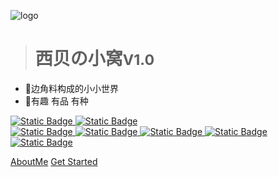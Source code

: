 ![logo](static/icon/icon.svg)


> # 西贝の小窝<small>V1.0</small>

- 📖边角料构成的小小世界
- 🎄有趣 有品 有种



<a href="https://www7.zzu.edu.cn/geoscience/" target="_blank">
<img alt="Static Badge" src="https://img.shields.io/badge/%E6%9C%AC%E7%A7%91-%E9%83%91%E5%B7%9E%E5%A4%A7%E5%AD%A6211-red">
</a>
<a href="https://fe.bnu.edu.cn/html/index.html" target="_blank">
<img alt="Static Badge" src="https://img.shields.io/badge/%E7%A1%95%E5%A3%AB-%E5%8C%97%E4%BA%AC%E5%B8%88%E8%8C%83%E5%A4%A7%E5%AD%A6985-green">
</a>
<br>
<a href="https://www.statmodel.com/" target="_blank">
<img alt="Static Badge" src="https://img.shields.io/badge/%E7%BB%9F%E8%AE%A1%E5%BB%BA%E6%A8%A1-Mplus-pink">
</a>
<a href="https://www.ibm.com/cn-zh/products/spss" target="_blank">
<img alt="Static Badge" src="https://img.shields.io/badge/%E6%95%B0%E6%8D%AE%E7%BB%9F%E8%AE%A1-SPSS-purple">
</a>
<a href="https://www.microsoft.com/zh-cn/download/office" target="_blank">
<img alt="Static Badge" src="https://img.shields.io/badge/%E5%8A%9E%E5%85%AC%E5%A5%97%E4%BB%B6-Office-brightgreen">
</a>
<a href="https://www.microsoft.com/zh-cn/download/office" target="_blank">
<img alt="Static Badge" src="https://img.shields.io/badge/AI%E5%B7%A5%E5%85%B7%E9%9B%86-Lmarena-yellow">
</a>
<a href="https://https://www.u-tools.cn/index.html" target="_blank">
<img alt="Static Badge" src="https://img.shields.io/badge/%E9%AB%98%E6%95%88%E5%8A%9E%E5%85%AC-ToolsHub-red">
</a>







[AboutMe](/doc/AboutMe.md)
[Get Started](/doc/AboutMe.md)




